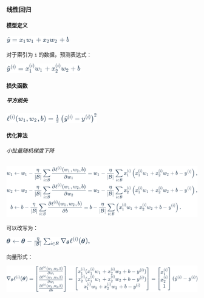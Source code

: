 ### 线性回归

#### 模型定义

![3.1 线性回归 - 图7](./ff53071020f788bec532b57448cb87cd.png)

对于索引为 `i` 的数据，预测表达式：

![3.1 线性回归 - 图19](./81e33f63fcb03f54b8fe5d27675bdd95-1697988807079-5.png)



#### 损失函数

##### 平方损失

![3.1 线性回归 - 图21](./286a98a8d6c06292836d7d8c286dc809.png)

#### 优化算法

###### 小批量随机梯度下降

![3.1 线性回归 - 图27](./15a0967d951892db6c65818c95fb36f7.png)

可以改写为：

![3.1 线性回归 - 图59](./3c2f23c6677f76ea37d99cdf03f8733e.png)

向量形式：

![3.1 线性回归 - 图60](./8cc5056af3757ff2348c5e9329a5d233.png)